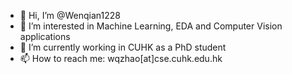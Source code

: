 - 👋 Hi, I’m @Wenqian1228
- 👀 I’m interested in Machine Learning, EDA and Computer Vision applications
- 🌱 I’m currently working in CUHK as a PhD student
- 📫 How to reach me: wqzhao[at]cse.cuhk.edu.hk

<!---
Wenqian1228/Wenqian1228 is a ✨ special ✨ repository because its `README.md` (this file) appears on your GitHub profile.
You can click the Preview link to take a look at your changes.
--->
